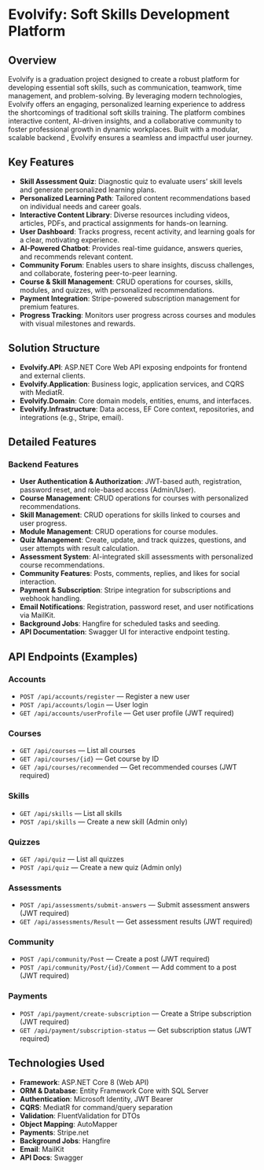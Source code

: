 # Evolvify: Soft Skills Development Platform

## Overview

Evolvify is a graduation project designed to create a robust platform for developing essential soft skills, such as communication, teamwork, time management, and problem-solving. By leveraging modern technologies, Evolvify offers an engaging, personalized learning experience to address the shortcomings of traditional soft skills training. The platform combines interactive content, AI-driven insights, and a collaborative community to foster professional growth in dynamic workplaces. Built with a modular, scalable backend , Evolvify ensures a seamless and impactful user journey.


## Key Features

- **Skill Assessment Quiz**: Diagnostic quiz to evaluate users’ skill levels and generate personalized learning plans.
- **Personalized Learning Path**: Tailored content recommendations based on individual needs and career goals.
- **Interactive Content Library**: Diverse resources including videos, articles, PDFs, and practical assignments for hands-on learning.
- **User Dashboard**: Tracks progress, recent activity, and learning goals for a clear, motivating experience.
- **AI-Powered Chatbot**: Provides real-time guidance, answers queries, and recommends relevant content.
- **Community Forum**: Enables users to share insights, discuss challenges, and collaborate, fostering peer-to-peer learning.
- **Course & Skill Management**: CRUD operations for courses, skills, modules, and quizzes, with personalized recommendations.
- **Payment Integration**: Stripe-powered subscription management for premium features.
- **Progress Tracking**: Monitors user progress across courses and modules with visual milestones and rewards.

## Solution Structure

- **Evolvify.API**: ASP.NET Core Web API exposing endpoints for frontend and external clients.
- **Evolvify.Application**: Business logic, application services, and CQRS with MediatR.
- **Evolvify.Domain**: Core domain models, entities, enums, and interfaces.
- **Evolvify.Infrastructure**: Data access, EF Core context, repositories, and integrations (e.g., Stripe, email).

## Detailed Features

### Backend Features

- **User Authentication & Authorization**: JWT-based auth, registration, password reset, and role-based access (Admin/User).
- **Course Management**: CRUD operations for courses with personalized recommendations.
- **Skill Management**: CRUD operations for skills linked to courses and user progress.
- **Module Management**: CRUD operations for course modules.
- **Quiz Management**: Create, update, and track quizzes, questions, and user attempts with result calculation.
- **Assessment System**: AI-integrated skill assessments with personalized course recommendations.
- **Community Features**: Posts, comments, replies, and likes for social interaction.
- **Payment & Subscription**: Stripe integration for subscriptions and webhook handling.
- **Email Notifications**: Registration, password reset, and user notifications via MailKit.
- **Background Jobs**: Hangfire for scheduled tasks and seeding.
- **API Documentation**: Swagger UI for interactive endpoint testing.

## API Endpoints (Examples)

### Accounts
- `POST /api/accounts/register` — Register a new user
- `POST /api/accounts/login` — User login
- `GET /api/accounts/userProfile` — Get user profile (JWT required)

### Courses
- `GET /api/courses` — List all courses
- `GET /api/courses/{id}` — Get course by ID
- `GET /api/courses/recommended` — Get recommended courses (JWT required)

### Skills
- `GET /api/skills` — List all skills
- `POST /api/skills` — Create a new skill (Admin only)

### Quizzes
- `GET /api/quiz` — List all quizzes
- `POST /api/quiz` — Create a new quiz (Admin only)

### Assessments
- `POST /api/assessments/submit-answers` — Submit assessment answers (JWT required)
- `GET /api/assessments/Result` — Get assessment results (JWT required)

### Community
- `POST /api/community/Post` — Create a post (JWT required)
- `POST /api/community/Post/{id}/Comment` — Add comment to a post (JWT required)

### Payments
- `POST /api/payment/create-subscription` — Create a Stripe subscription (JWT required)
- `GET /api/payment/subscription-status` — Get subscription status (JWT required)

## Technologies Used

- **Framework**: ASP.NET Core 8 (Web API)
- **ORM & Database**: Entity Framework Core with SQL Server
- **Authentication**: Microsoft Identity, JWT Bearer
- **CQRS**: MediatR for command/query separation
- **Validation**: FluentValidation for DTOs
- **Object Mapping**: AutoMapper
- **Payments**: Stripe.net
- **Background Jobs**: Hangfire
- **Email**: MailKit
- **API Docs**: Swagger


